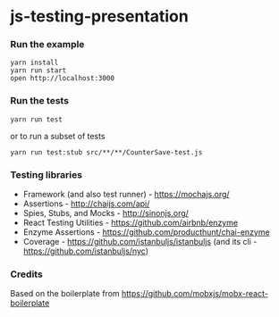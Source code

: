 js-testing-presentation
=====================

### Run the example

```
yarn install
yarn run start
open http://localhost:3000
```

### Run the tests
```
yarn run test
```

or to run a subset of tests

```
yarn run test:stub src/**/**/CounterSave-test.js
```

### Testing libraries

* Framework (and also test runner) - https://mochajs.org/
* Assertions - http://chaijs.com/api/
* Spies, Stubs, and Mocks - http://sinonjs.org/
* React Testing Utilities - https://github.com/airbnb/enzyme
* Enzyme Assertions - https://github.com/producthunt/chai-enzyme
* Coverage - https://github.com/istanbuljs/istanbuljs (and its cli - https://github.com/istanbuljs/nyc)

### Credits

Based on the boilerplate from https://github.com/mobxjs/mobx-react-boilerplate
